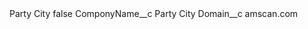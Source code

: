 <?xml version="1.0" encoding="UTF-8"?>
<CustomMetadata xmlns="http://soap.sforce.com/2006/04/metadata" xmlns:xsi="http://www.w3.org/2001/XMLSchema-instance" xmlns:xsd="http://www.w3.org/2001/XMLSchema">
    <label>Party City</label>
    <protected>false</protected>
    <values>
        <field>ComponyName__c</field>
        <value xsi:type="xsd:string">Party City</value>
    </values>
    <values>
        <field>Domain__c</field>
        <value xsi:type="xsd:string">amscan.com</value>
    </values>
</CustomMetadata>
